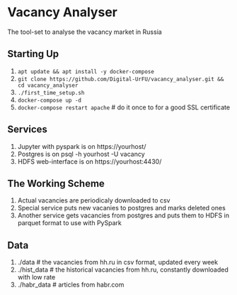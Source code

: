 # Vacancy Analyser
The tool-set to analyse the vacancy market in Russia

## Starting Up

1. `apt update && apt install -y docker-compose`
2. `git clone https://github.com/Digital-UrFU/vacancy_analyser.git && cd vacancy_analyser`
3. `./first_time_setup.sh`
4. `docker-compose up -d`
5. `docker-compose restart apache` # do it once to for a good SSL certificate

## Services

1. Jupyter with pyspark is on https://yourhost/
2. Postgres is on psql -h yourhost -U vacancy
3. HDFS web-interface is on https://yourhost:4430/

## The Working Scheme

1. Actual vacancies are periodicaly downloaded to csv
2. Special service puts new vacanies to postgres and marks deleted ones
3. Another service gets vacancies from postgres and puts them to HDFS in parquet format to use with PySpark

## Data

1. ./data # the vacancies from hh.ru in csv format, updated every week
2. ./hist_data # the historical vacancies from hh.ru, constantly downloaded with low rate
3. ./habr_data # articles from habr.com
